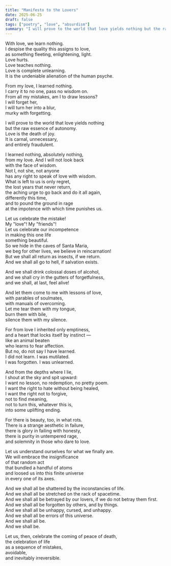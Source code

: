 ```yaml
---
title: "Manifesto to the Lovers"
date: 2025-06-25
draft: false
tags: ["poetry", "love", "absurdism"]
summary: "I will prove to the world that love yields nothing but the raw essence of autonomy."
---
```


With love, we learn nothing.<br>
I despise the quality this assigns to love,<br>
as something fleeting, enlightening, light.<br>
Love hurts.<br>
Love teaches nothing.<br>
Love is complete unlearning.<br>
It is the undeniable alienation of the human psyche.<br>

From my love, I learned nothing.<br>
I carry it to no one, pass no wisdom on.<br>
From all my mistakes, am I to draw lessons?<br>
I will forget her,<br>
I will turn her into a blur,<br>
murky with forgetting.<br>

I will prove to the world that love yields nothing<br>
but the raw essence of autonomy.<br>
Love is the death of joy.<br>
It is carnal, unnecessary,<br>
and entirely fraudulent.<br>

I learned nothing, absolutely nothing,<br>
from my love. And I will not look back<br>
with the face of wisdom.<br>
Not I, not she, not anyone<br>
has any right to speak of love with wisdom.<br>
What is left to us is only regret,<br>
the lost years that never return,<br>
the aching urge to go back and do it all again,<br>
differently this time,<br>
and to pound the ground in rage<br>
at the impotence with which time punishes us.<br>

Let us celebrate the mistake!<br>
My "love"! My "friends"!<br>
Let us celebrate our incompetence<br>
in making this one life<br>
something beautiful.<br>
So we hide in the caves of Santa Maria,<br>
we beg for other lives, we believe in reincarnation!<br>
But we shall all return as insects, if we return.<br>
And we shall all go to hell, if salvation exists.<br>

And we shall drink colossal doses of alcohol,<br>
and we shall cry in the gutters of forgetfulness,<br>
and we shall, at last, feel alive!<br>

And let them come to me with lessons of love,<br>
with parables of soulmates,<br>
with manuals of overcoming.<br>
Let me tear them with my tongue,<br>
burn them with bile,<br>
silence them with my silence.<br>

For from love I inherited only emptiness,<br>
and a heart that locks itself by instinct —<br>
like an animal beaten<br>
who learns to fear affection.<br>
But no, do not say I have learned.<br>
I did not learn. I was mutilated.<br>
I was forgotten. I was unlearned.<br>

And from the depths where I lie,<br>
I shout at the sky and spit upward:<br>
I want no lesson, no redemption, no pretty poem.<br>
I want the right to hate without being healed,<br>
I want the right not to forgive,<br>
not to find meaning,<br>
not to turn this, whatever this is,<br>
into some uplifting ending.<br>

For there is beauty, too, in what rots.<br>
There is a strange aesthetic in failure,<br>
there is glory in failing with honesty,<br>
there is purity in untempered rage,<br>
and solemnity in those who dare to love.<br>

Let us understand ourselves for what we finally are.<br>
We will embrace the insignificance<br>
of that random act<br>
that bundled a handful of atoms<br>
and loosed us into this finite universe<br>
in every one of its axes.<br>

And we shall all be shattered by the inconstancies of life.<br>
And we shall all be stretched on the rack of spacetime.<br>
And we shall all be betrayed by our lovers, if we do not betray them first.<br>
And we shall all be forgotten by others, and by things.<br>
And we shall all be unhappy, cursed, and unhappy.<br>
And we shall all be errors of this universe.<br>
And we shall all be.<br>
And we shall be.<br>

Let us, then, celebrate the coming of peace of death,<br>
the celebration of life<br>
as a sequence of mistakes,<br>
avoidable,<br>
and inevitably irreversible.<br>

